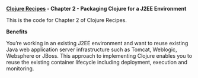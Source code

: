 **[Clojure Recipes](https://github.com/juliangamble/clojure-recipes) - Chapter 2 - Packaging Clojure for a J2EE Environment**

This is the code for Chapter 2 of Clojure Recipes. 

**Benefits**

You’re working in an existing J2EE environment and want to reuse existing Java web application server infrastructure such as Tomcat, Weblogic, Websphere or JBoss. This approach to implementing Clojure enables you to reuse the existing container lifecycle including deployment, execution and monitoring.

